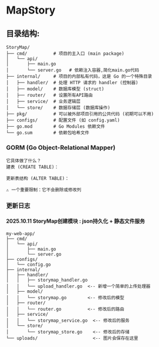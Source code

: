 # MapStory

## 目录结构:

    StoryMap/
    ├── cmd/          # 项目的主入口 (main package)
    │   └── api/
    │       ├── main.go
    │       └── server.go   # 依赖注入容器,简化main.go代码
    ├── internal/     # 项目的内部私有代码，这是 Go 的一个特殊目录
    │   ├── handler/  # 处理 HTTP 请求的 handler (控制器)
    │   ├── model/    # 数据库模型 (struct)
    │   ├── router/   # 设置所有API路由
    │   ├── service/  # 业务逻辑层
    │   └── store/    # 数据存储层 (数据库操作)
    ├── pkg/          # 可以被外部项目引用的公共代码 (初期可以不用)
    ├── configs/      # 配置文件 (如 config.yaml)
    ├── go.mod        # Go Modules 依赖文件
    └── go.sum        # 依赖包哈希文件

### GORM (Go Object-Relational Mapper)

    它具体做了什么？
    建表 (CREATE TABLE)：

    更新表结构 (ALTER TABLE)：

    ⚠️ 一个重要限制：它不会删除或修改列

### 更新日志

#### 2025.10.11 StoryMap创建模块 : json持久化 + 静态文件服务
    
    my-web-app/
    ├── cmd/
    │   └── api/
    │       ├── main.go
    │       └── server.go
    ├── configs/
    │   └── config.go
    ├── internal/
    │   ├── handler/
    │   │   ├── storymap_handler.go
    │   │   └── upload_handler.go  <-- 新增一个简单的上传处理器
    │   ├── model/
    │   │   └── storymap.go        <-- 修改后的模型
    │   ├── router/
    │   │   └── router.go          <-- 修改后的路由
    │   ├── service/
    │   │   └── storymap_service.go  <-- 修改后的服务
    │   └── store/
    │       └── storymap_store.go    <-- 修改后的存储
    └── uploads/                     <-- 图片会保存在这里
